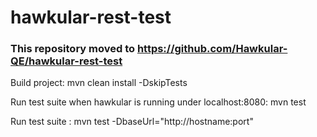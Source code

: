 # hawkular-rest-test
### This repository moved to https://github.com/Hawkular-QE/hawkular-rest-test
Build project: mvn clean install -DskipTests

Run test suite when hawkular is running under localhost:8080: mvn test

Run test suite : mvn test -DbaseUrl="http://hostname:port"  
